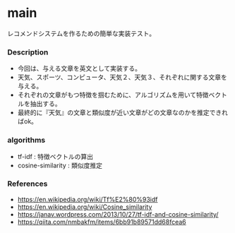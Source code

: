 # main
レコメンドシステムを作るための簡単な実装テスト。

### Description
- 今回は、与える文章を英文として実装する。
- 天気、スポーツ、コンピュータ、天気２、天気３、それぞれに関する文章を与える。
- それぞれの文章がもつ特徴を掴むために、アルゴリズムを用いて特徴ベクトルを抽出する。
- 最終的に『天気』の文章と類似度が近い文章がどの文章なのかを推定できればok。

### algorithms
- tf-idf : 特徴ベクトルの算出
- cosine-similarity : 類似度推定

### References
- https://en.wikipedia.org/wiki/Tf%E2%80%93idf</br>
- https://en.wikipedia.org/wiki/Cosine_similarity</br>
- https://janav.wordpress.com/2013/10/27/tf-idf-and-cosine-similarity/ </br>
- https://qiita.com/nmbakfm/items/6bb91b89571dd68fcea6 </br>
